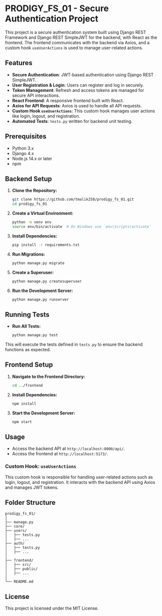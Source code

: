# PRODIGY_FS_01 - Secure Authentication Project

This project is a secure authentication system built using Django REST Framework and Django REST SimpleJWT for the backend, with React as the frontend. The frontend communicates with the backend via Axios, and a custom hook `useUserActions` is used to manage user-related actions.

## Features

- **Secure Authentication**: JWT-based authentication using Django REST SimpleJWT.
- **User Registration & Login**: Users can register and log in securely.
- **Token Management**: Refresh and access tokens are managed for secure API interactions.
- **React Frontend**: A responsive frontend built with React.
- **Axios for API Requests**: Axios is used to handle all API requests.
- **Custom Hook `useUserActions`**: This custom hook manages user actions like login, logout, and registration.
- **Automated Tests**: `tests.py` written for backend unit testing.

## Prerequisites

- Python 3.x
- Django 4.x
- Node.js 14.x or later
- npm

## Backend Setup

1. **Clone the Repository:**

   ```bash
   git clone https://github.com/tmalik258/prodigy_fs_01.git
   cd prodigy_fs_01
   ```

2. **Create a Virtual Environment:**

   ```bash
   python -m venv env
   source env/bin/activate  # On Windows use `env\Scripts\activate`
   ```

3. **Install Dependencies:**

   ```bash
   pip install -r requirements.txt
   ```

4. **Run Migrations:**

   ```bash
   python manage.py migrate
   ```

5. **Create a Superuser:**

   ```bash
   python manage.py createsuperuser
   ```

6. **Run the Development Server:**

   ```bash
   python manage.py runserver
   ```

## Running Tests

- **Run All Tests:**

  ```bash
  python manage.py test
  ```

This will execute the tests defined in `tests.py` to ensure the backend functions as expected.

## Frontend Setup

1. **Navigate to the Frontend Directory:**

   ```bash
   cd ../frontend
   ```

2. **Install Dependencies:**

   ```bash
   npm install
   ```

3. **Start the Development Server:**

   ```bash
   npm start
   ```

## Usage

- Access the backend API at `http://localhost:8000/api/`.
- Access the frontend at `http://localhost:5173/`.

### Custom Hook: `useUserActions`

This custom hook is responsible for handling user-related actions such as login, logout, and registration. It interacts with the backend API using Axios and manages JWT tokens.

## Folder Structure

```plaintext
prodigy_fs_01/
│
├── manage.py
├── core/
├── users/
│   ├── tests.py
│   ├── ...
├── auth/
│   ├── tests.py
│   ├── ...
│
├── frontend/
│   ├── src/
│   ├── public/
│   ├── ...
│
└── README.md
```

## License

This project is licensed under the MIT License.
